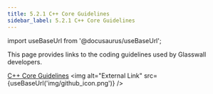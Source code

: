 ```yaml
---
title: 5.2.1 C++ Core Guidelines
sidebar_label: 5.2.1 C++ Core Guidelines
---
```


import useBaseUrl from '@docusaurus/useBaseUrl';

This page provides links to the coding guidelines used by Glasswall developers.

[C++ Core Guidelines](https://github.com/isocpp/CppCoreGuidelines/blob/master/CppCoreGuidelines.md#c-core-guidelines "C++ Core Guidelines") <img alt="External Link" src={useBaseUrl('img/github_icon.png')} />

